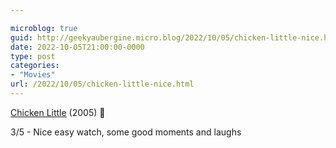 ```yaml
---

microblog: true
guid: http://geekyaubergine.micro.blog/2022/10/05/chicken-little-nice.html
date: 2022-10-05T21:00:00-0000
type: post
categories:
- "Movies"
url: /2022/10/05/chicken-little-nice.html
---
```

[Chicken Little](https://www.imdb.com/title/tt0371606/) (2005) 🍿

3/5 - Nice easy watch, some good moments and laughs
